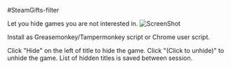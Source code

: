 #SteamGifts-filter

Let you hide games you are not interested in.
![ScreenShot](https://raw.github.com/Xelio/SteamGifts-filter/master/SteamGifts-filter-screenshot.png)

Install as Greasemonkey/Tampermonkey script or Chrome user script.

Click "Hide" on the left of title to hide the game. Click "(Click to unhide)" to unhide the game. List of hidden titles is saved between session.

